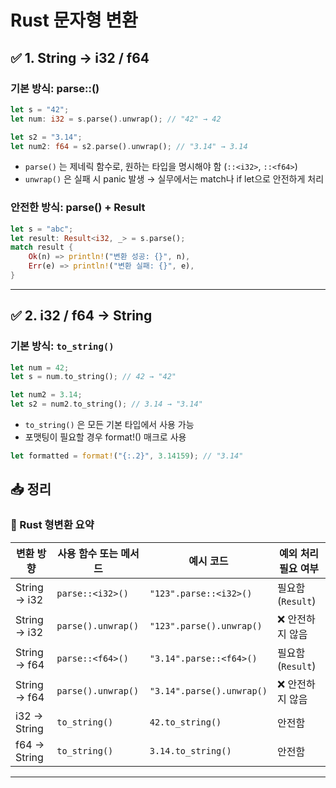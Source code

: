 # Rust  문자형 변환

## ✅ 1. String → i32 / f64
### 기본 방식: parse::<T>()
```rust
let s = "42";
let num: i32 = s.parse().unwrap(); // "42" → 42

let s2 = "3.14";
let num2: f64 = s2.parse().unwrap(); // "3.14" → 3.14
```
- `parse()` 는 제네릭 함수로, 원하는 타입을 명시해야 함 (`::<i32>`, `::<f64>`)
- `unwrap()` 은 실패 시 panic 발생 → 실무에서는 match나 if let으로 안전하게 처리

### 안전한 방식: parse() + Result
```rust
let s = "abc";
let result: Result<i32, _> = s.parse();
match result {
    Ok(n) => println!("변환 성공: {}", n),
    Err(e) => println!("변환 실패: {}", e),
}
```

---

## ✅ 2. i32 / f64 → String
### 기본 방식: `to_string()`
```rust
let num = 42;
let s = num.to_string(); // 42 → "42"

let num2 = 3.14;
let s2 = num2.to_string(); // 3.14 → "3.14"
```
- `to_string()` 은 모든 기본 타입에서 사용 가능
- 포맷팅이 필요할 경우 format!() 매크로 사용

```rust
let formatted = format!("{:.2}", 3.14159); // "3.14"
```

## 📥 정리  
### 🔄 Rust 형변환 요약
| 변환 방향           | 사용 함수 또는 메서드         | 예시 코드                     | 예외 처리 필요 여부 |
|--------------------|-------------------------------|-------------------------------|----------------------|
| String → i32       | `parse::<i32>()`              | `"123".parse::<i32>()`        | 필요함 (`Result`)    |
| String → i32       | `parse().unwrap()`            | `"123".parse().unwrap()`      | ❌ 안전하지 않음     |
| String → f64       | `parse::<f64>()`              | `"3.14".parse::<f64>()`       | 필요함 (`Result`)    |
| String → f64       | `parse().unwrap()`            | `"3.14".parse().unwrap()`     | ❌ 안전하지 않음     |
| i32 → String       | `to_string()`                 | `42.to_string()`              | 안전함               |
| f64 → String       | `to_string()`                 | `3.14.to_string()`            | 안전함               |

---
